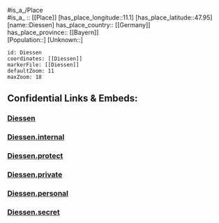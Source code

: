 ﻿---
location: [47.95,11.1] 
mapzoom: [7,12] 
mapmarker: city 
type: City
tags:
- geo/City


SpocWebEntityId: 29788
isDeleted: false
confidential: public

---
#is_a_/Place  
#is_a_ :: [[Place]] 
[has_place_longitude::11.1] 
[has_place_latitude::47.95] 
[name::Diessen] 
has_place_country:: [[Germany]]  
has_place_province:: [[Bayern]]  
[Population::] 
[Unknown::] 


```leaflet
id: Diessen
coordinates: [[Diessen]] 
markerFile: [[Diessen]] 
defaultZoom: 11 
maxZoom: 18
```


## Confidential Links & Embeds: 

### [Diessen](/_public/Earth/Continent/Europe/Europe~Central/Germany/Germany~West/Bayern/counties~Bayern/Landsberg~Lech/cities~Landsberg~Lech/Dießen~Ammersee/City/Diessen.md) 

### [Diessen.internal](/_internal/Earth/Continent/Europe/Europe~Central/Germany/Germany~West/Bayern/counties~Bayern/Landsberg~Lech/cities~Landsberg~Lech/Dießen~Ammersee/City/Diessen.internal.md) 

### [Diessen.protect](/_protect/Earth/Continent/Europe/Europe~Central/Germany/Germany~West/Bayern/counties~Bayern/Landsberg~Lech/cities~Landsberg~Lech/Dießen~Ammersee/City/Diessen.protect.md) 

### [Diessen.private](/_private/Earth/Continent/Europe/Europe~Central/Germany/Germany~West/Bayern/counties~Bayern/Landsberg~Lech/cities~Landsberg~Lech/Dießen~Ammersee/City/Diessen.private.md) 

### [Diessen.personal](/_personal/Earth/Continent/Europe/Europe~Central/Germany/Germany~West/Bayern/counties~Bayern/Landsberg~Lech/cities~Landsberg~Lech/Dießen~Ammersee/City/Diessen.personal.md) 

### [Diessen.secret](/_secret/Earth/Continent/Europe/Europe~Central/Germany/Germany~West/Bayern/counties~Bayern/Landsberg~Lech/cities~Landsberg~Lech/Dießen~Ammersee/City/Diessen.secret.md) 
